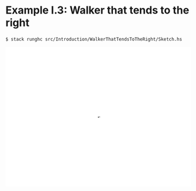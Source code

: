 # Example I.3: Walker that tends to the right

```
$ stack runghc src/Introduction/WalkerThatTendsToTheRight/Sketch.hs
```

![Walker that tends to the right](sketch.gif)
